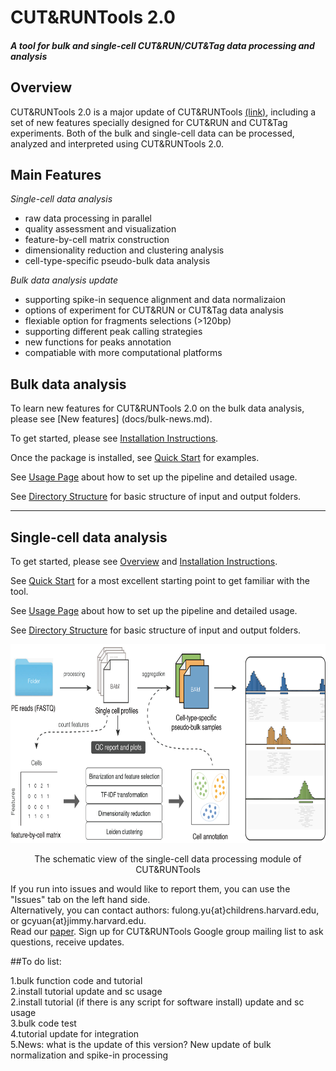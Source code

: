 # CUT&RUNTools 2.0

#### *A tool for bulk and single-cell CUT&RUN/CUT&Tag data processing and analysis*

## Overview

CUT&RUNTools 2.0 is a major update of CUT&RUNTools [(link)](https://bitbucket.org/qzhudfci/cutruntools/), including a set of new features specially designed for CUT&RUN and CUT&Tag experiments. Both of the bulk and single-cell data can be processed, analyzed and interpreted using CUT&RUNTools 2.0.

## Main Features

*Single-cell data analysis*

- raw data processing in parallel
- quality assessment and visualization
- feature-by-cell matrix construction  
- dimensionality reduction and clustering analysis  
- cell-type-specific pseudo-bulk data analysis  
 

*Bulk data analysis update* 

- supporting spike-in sequence alignment and data normalizaion
- options of experiment for CUT&RUN or CUT&Tag data analysis  
- flexiable option for fragments selections (>120bp) 
- supporting different peak calling strategies 
- new functions for peaks annotation 
- compatiable with more computational platforms  



## Bulk data analysis

To learn new features for CUT&RUNTools 2.0 on the bulk data analysis, please see [New features] (docs/bulk-news.md).

To get started, please see [Installation Instructions](docs/bulk-INSTALL.md). 

Once the package is installed, see [Quick Start](docs/bulk-QUICK.md) for examples.

See [Usage Page](docs/bulk-USAGE.md) about how to set up the pipeline and detailed usage. 

See [Directory Structure](docs/bulk-DIRECTORY.md) for basic structure of input and output folders.  


--------


## Single-cell data analysis

To get started, please see [Overview](docs/sc-OVERVIEW.md) and [Installation Instructions](docs/sc-INSTALL.md).  

See [Quick Start](docs/sc-QUICK.md) for a most excellent starting point to get familiar with the tool.  

See [Usage Page](docs/sc-USAGE.md) about how to set up the pipeline and detailed usage.  

See [Directory Structure](docs/sc-DIRECTORY.md) for basic structure of input and output folders.

<div align=center> <img src="images/scCRtools.png" width="680" height="318"> </div> 

<p align="center">The schematic view of the single-cell data processing module of CUT&RUNTools</p>  


If you run into issues and would like to report them, you can use the "Issues" tab on the left hand side.  
Alternatively, you can contact authors: fulong.yu{at}childrens.harvard.edu, or gcyuan{at}jimmy.harvard.edu.  
Read our [paper](). Sign up for CUT&RUNTools Google group mailing list to ask questions, receive updates.


##To do list:



1.bulk function code and tutorial  
2.install tutorial update and sc usage  
2.install tutorial (if there is any script for software install) update and sc usage  
3.bulk code test  
4.tutorial update for integration  
5.News: what is the update of this version? New update of bulk normalization and spike-in processing

